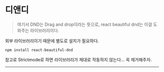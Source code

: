 # 디앤디

> 여기서 DND는 Drag and drop이라는 뜻으로, react beautiful dnd는 이걸 도와주는 라이브러리이다.

외부 라이브러리이기 때문에 별도로 설치가 필요하다.

```shell
npm install react-beautiful-dnd
```

참고로 Strictmode로 하면 라이브러리가 제대로 작동하지 않는다... 꼭 제거해주자.

---
